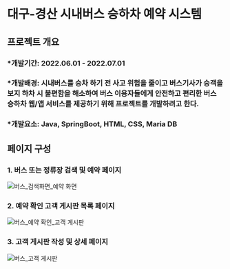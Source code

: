 # 대구-경산 시내버스 승하차 예약 시스템

## 프로젝트 개요
### *개발기간: 2022.06.01 - 2022.07.01
### *개발배경: 시내버스를 승차 하기 전 사고 위험을 줄이고 버스기사가 승객을 보지 하차 시 불편함을 해소하여 버스 이용자들에게 안전하고 편리한 버스 승하차 웹/앱 서비스를 제공하기 위해 프로젝트를 개발하려고 한다.
### *개발요소: Java, SpringBoot, HTML, CSS, Maria DB

## 페이지 구성
### 1. 버스 또는 정류장 검색 및 예약 페이지
![버스_검색화면_예약 화면](https://user-images.githubusercontent.com/118229864/203189902-375c6aad-ba22-4b28-b059-c953156516de.png)

### 2. 예약 확인 고객 게시판 목록 페이지
![버스_예약 확인_고객 게시판](https://user-images.githubusercontent.com/118229864/203189955-29a94120-3a9c-476b-b18d-4dd5a4e947f4.png)

### 3. 고객 게시판 작성 및 상세 페이지
![버스_고객 게시판](https://user-images.githubusercontent.com/118229864/203189984-8fe81576-dafc-4779-8d4e-cdf83131c2e8.png)
